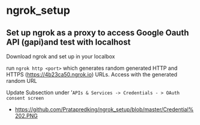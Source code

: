 # ngrok_setup

## Set up ngrok as a proxy to access Google Oauth API (gapi)and test with localhost

Download ngrok and set up in your localbox

run `ngrok http <port>` which generates random generated HTTP and HTTPS (https://4b23ca50.ngrok.io) URLs. Access with the generated random URL

Update Subsection under '`APIs & Services -> Credentials - > OAuth consent screen` 
  - https://github.com/Pratapredking/ngrok_setup/blob/master/Credential%202.PNG
  
  




